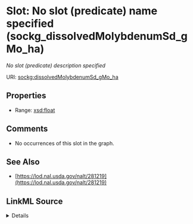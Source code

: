 

# Slot: No slot (predicate) name specified (sockg_dissolvedMolybdenumSd_gMo_ha)


_No slot (predicate) description specified_







URI: [sockg:dissolvedMolybdenumSd_gMo_ha](https://idir.uta.edu/sockg-ontology/docs/dissolvedMolybdenumSd_gMo_ha)



<!-- no inheritance hierarchy -->








## Properties

* Range: [xsd:float](http://www.w3.org/2001/XMLSchema#float)





## Comments

* No occurrences of this slot in the graph.

## See Also

* [https://lod.nal.usda.gov/nalt/281219](https://lod.nal.usda.gov/nalt/281219)



## LinkML Source

<details>

```yaml
name: sockg_dissolvedMolybdenumSd_gMo_ha
description: No slot (predicate) description specified
title: No slot (predicate) name specified
comments:
- No occurrences of this slot in the graph.
from_schema: soc-kg
see_also:
- https://lod.nal.usda.gov/nalt/281219
rank: 1000
domain: sockg_WaterQualityArea
slot_uri: sockg:dissolvedMolybdenumSd_gMo_ha
alias: sockg_dissolvedMolybdenumSd_gMo_ha
range: float

```
</details>